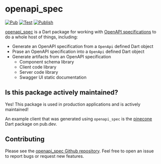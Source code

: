 # openapi_spec

[![Pub](https://img.shields.io/pub/v/openapi_spec.svg)](https://pub.dev/packages/openapi_spec)
[![Test](https://github.com/tazatechnology/openapi_spec/actions/workflows/test.yaml/badge.svg?branch=main)](https://github.com/tazatechnology/openapi_spec/actions/workflows/test.yaml)
[![Publish](https://github.com/tazatechnology/openapi_spec/actions/workflows/publish.yaml/badge.svg)](https://github.com/tazatechnology/openapi_spec/actions/workflows/publish.yaml)

[openapi_spec](https://pub.dev/packages/openapi_spec) is a Dart package for working with [OpenAPI specifications](https://swagger.io/specification/) to do a whole host of things, including:

* Generate an OpenAPI specification from a `OpenApi` defined Dart object
* Prase an OpenAPI specification into a `OpenApi` defined Dart object
* Generate artifacts from an OpenAPI specification
  * Component schema library
  * Client code library
  * Server code library
  * Swagger UI static documentation

## Is this package actively maintained?

Yes! This package is used in production applications and is actively maintained!

An example client that was generated using `openapi_spec` is the [pinecone](https://pub.dev/packages/pinecone) Dart package on pub.dev.

## Contributing

Please see the [openapi_spec Github repository](https://github.com/tazatechnology/openapi_spec). Feel free to open an issue to report bugs or request new features.

